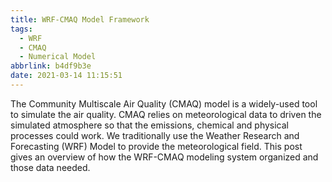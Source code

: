 ```yaml
---
title: WRF-CMAQ Model Framework
tags:
  - WRF
  - CMAQ
  - Numerical Model
abbrlink: b4df9b3e
date: 2021-03-14 11:15:51
---
```


The Community Multiscale Air Quality (CMAQ) model is a widely-used tool to simulate the air quality. CMAQ relies on meteorological data to driven the simulated atmosphere so that the emissions, chemical and physical processes could work. We traditionally use the Weather Research and Forecasting (WRF) Model to provide the meteorological field. This post gives an overview of how the WRF-CMAQ modeling system organized and those data needed.

<!-- more -->

